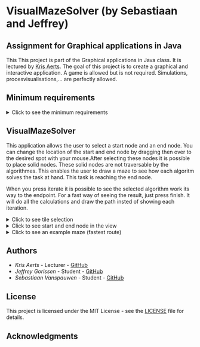 # VisualMazeSolver (by Sebastiaan and Jeffrey)


## Assignment for Graphical applications in Java

This This project is part of the Graphical applications in Java class.
It is lectured by [Kris Aerts](https://github.com/krisaerts). The goal of this project
is to create a graphical and interactive application. 
A game is allowed but is not required. Simulations, procesvisualisations,... are perfectly allowed.

## Minimum requirements
<details>
<summary>Click to see the minimum requirements</summary>

* Interactive: The user has to be able to do something.

* Graphical elements: Visualisation or user drawn.

* JavaFX: User interface has to be built with JavaFX (No AWT or Swing).

* Model-View-Controller design: Has to be used, classes have to be documented (javadoc).

* Level of difficulty: Has to be adequate, not to easy, not to difficult.

</details>

## VisualMazeSolver

This application allows the user to select a start node and an end node. You can change the location of the start and end node by dragging then over to the desired spot with your mouse.After selecting these nodes it is possible to place 
solid nodes. These solid nodes are not traversable by the algorithmes. This enables the user to draw a maze to see how each algoritm solves
the task at hand. This task is reaching the end node.

When you press iterate it is possible to see the selected algorithm work its way to the endpoint. For a fast way of seeing the result, 
just press finish. It will do all the calculations and draw the path insted of showing each iteration.
 
<details>
<summary>Click to see tile selection</summary>

![Tiletypes](https://github.com/J3G0/VisualMazeSolver/blob/master/msc/tileType.png)

</details>

<details>
<summary>Click to see start and end node in the view</summary>

![view1](https://github.com/J3G0/VisualMazeSolver/blob/master/msc/View1.png)

</details>

<details>
<summary>Click to see an example maze (fastest route)</summary>

![maze1](https://github.com/J3G0/VisualMazeSolver/blob/master/msc/maze1.png)

![maze2](https://github.com/J3G0/VisualMazeSolver/blob/master/msc/maze2.png)

![maze3](https://github.com/J3G0/VisualMazeSolver/blob/master/msc/maze3.png)

</details>


## Authors

* *Kris Aerts*   	    - Lecturer  - [GitHub](https://github.com/krisaerts)
* *Jeffrey Gorissen*        - Student   - [GitHub](https://github.com/J3G0)
* *Sebastiaan Vanspauwen*   - Student   - [GitHub](https://github.com/SebastiaanVanspauwen)

## License

This project is licensed under the MIT License - see the [LICENSE](LICENSE) file for details.

## Acknowledgments
